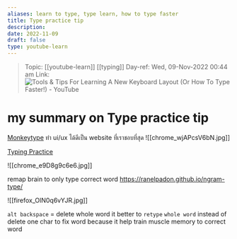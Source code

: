 ```yaml
---
aliases: learn to type, type learn, how to type faster
title: Type practice tip
description: 
date: 2022-11-09
draft: false
type: youtube-learn
---
```


> Topic: [[youtube-learn]] [[typing]]
> Day-ref: Wed, 09-Nov-2022 00:44 am
> Link: ![Tools & Tips For Learning A New Keyboard Layout (Or How To Type Faster!) - YouTube](https://www.youtube.com/watch?v=sI-a64EVPPU)


# my summary on Type practice tip

[Monkeytype](https://monkeytype.com/)
ทำ ui/ux ได้ดีเป็น website ที่เราชอบที่สุด
![[chrome_wjAPcsV6bN.jpg]]


[Typing Practice](https://www.keybr.com/)  

![[chrome_e9D8g9c6e6.jpg]]


remap brain to only type correct word
https://ranelpadon.github.io/ngram-type/

![[firefox_OlN0q6vYJR.jpg]]

`alt backspace` = delete whole word
it better to `retype` `whole word` instead of delete one char to fix word because it help train muscle memory to correct word
